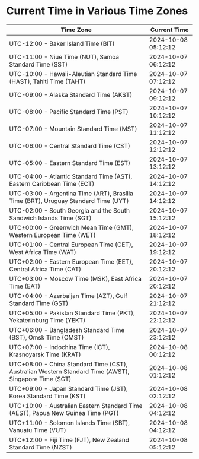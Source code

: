 # Current Time in Various Time Zones

| Time Zone | Current Time |
|-----------|--------------|
| UTC-12:00 - Baker Island Time (BIT) | 2024-10-08 05:12:12 |
| UTC-11:00 - Niue Time (NUT), Samoa Standard Time (SST) | 2024-10-07 06:12:12 |
| UTC-10:00 - Hawaii-Aleutian Standard Time (HAST), Tahiti Time (TAHT) | 2024-10-07 07:12:12 |
| UTC-09:00 - Alaska Standard Time (AKST) | 2024-10-07 09:12:12 |
| UTC-08:00 - Pacific Standard Time (PST) | 2024-10-07 10:12:12 |
| UTC-07:00 - Mountain Standard Time (MST) | 2024-10-07 11:12:12 |
| UTC-06:00 - Central Standard Time (CST) | 2024-10-07 12:12:12 |
| UTC-05:00 - Eastern Standard Time (EST) | 2024-10-07 13:12:12 |
| UTC-04:00 - Atlantic Standard Time (AST), Eastern Caribbean Time (ECT) | 2024-10-07 14:12:12 |
| UTC-03:00 - Argentina Time (ART), Brasília Time (BRT), Uruguay Standard Time (UYT) | 2024-10-07 14:12:12 |
| UTC-02:00 - South Georgia and the South Sandwich Islands Time (SGT) | 2024-10-07 15:12:12 |
| UTC±00:00 - Greenwich Mean Time (GMT), Western European Time (WET) | 2024-10-07 18:12:12 |
| UTC+01:00 - Central European Time (CET), West Africa Time (WAT) | 2024-10-07 19:12:12 |
| UTC+02:00 - Eastern European Time (EET), Central Africa Time (CAT) | 2024-10-07 20:12:12 |
| UTC+03:00 - Moscow Time (MSK), East Africa Time (EAT) | 2024-10-07 20:12:12 |
| UTC+04:00 - Azerbaijan Time (AZT), Gulf Standard Time (GST) | 2024-10-07 21:12:12 |
| UTC+05:00 - Pakistan Standard Time (PKT), Yekaterinburg Time (YEKT) | 2024-10-07 22:12:12 |
| UTC+06:00 - Bangladesh Standard Time (BST), Omsk Time (OMST) | 2024-10-07 23:12:12 |
| UTC+07:00 - Indochina Time (ICT), Krasnoyarsk Time (KRAT) | 2024-10-08 00:12:12 |
| UTC+08:00 - China Standard Time (CST), Australian Western Standard Time (AWST), Singapore Time (SGT) | 2024-10-08 01:12:12 |
| UTC+09:00 - Japan Standard Time (JST), Korea Standard Time (KST) | 2024-10-08 02:12:12 |
| UTC+10:00 - Australian Eastern Standard Time (AEST), Papua New Guinea Time (PGT) | 2024-10-08 04:12:12 |
| UTC+11:00 - Solomon Islands Time (SBT), Vanuatu Time (VUT) | 2024-10-08 04:12:12 |
| UTC+12:00 - Fiji Time (FJT), New Zealand Standard Time (NZST) | 2024-10-08 05:12:12 |
